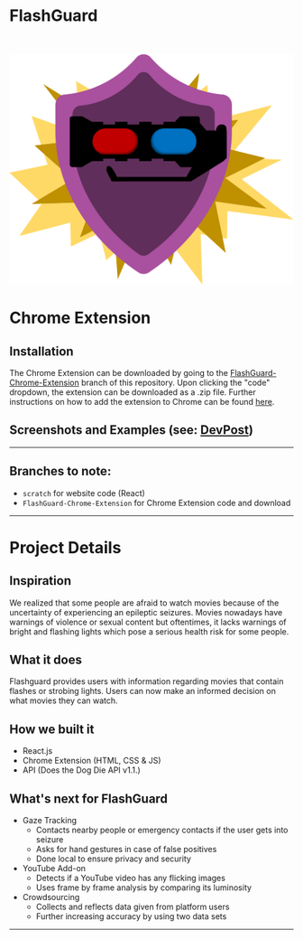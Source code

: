 # FlashGuard
<br>

![FlashGuard Icon](https://github.com/Diskordlit/FlashGuard/blob/FlashGuard-Chrome-Extension/images/flashers.png)

# Chrome Extension
## Installation
The Chrome Extension can be downloaded by going to the [FlashGuard-Chrome-Extension](https://github.com/Diskordlit/FlashGuard/tree/FlashGuard-Chrome-Extension) branch of this repository. Upon clicking the "code" dropdown, the extension can be downloaded as a .zip file. Further instructions on how to add the extension to Chrome can be found [here](https://webkul.com/blog/how-to-install-the-unpacked-extension-in-chrome/).

## Screenshots and Examples (see: [DevPost](https://devpost.com/software/flashguard))

<hr>

## Branches to note:
- ``scratch`` for website code (React)
- ``FlashGuard-Chrome-Extension`` for Chrome Extension code and download

<hr>

# Project Details
## Inspiration
We realized that some people are afraid to watch movies because of the uncertainty of experiencing an epileptic seizures. Movies nowadays have warnings of violence or sexual content but oftentimes, it lacks warnings of bright and flashing lights which pose a serious health risk for some people.

## What it does
Flashguard provides users with information regarding movies that contain flashes or strobing lights. Users can now make an informed decision on what movies they can watch.

## How we built it
-   React.js
-   Chrome Extension (HTML, CSS & JS)
-   API (Does the Dog Die API v1.1.)

## What's next for FlashGuard
- Gaze Tracking
  -  Contacts nearby people or emergency contacts if the user 
      gets into seizure 
  -  Asks for hand gestures in case of false positives
  -  Done local to ensure privacy and security
- YouTube Add-on
  - Detects if a YouTube video has any flicking images
  - Uses frame by frame analysis by comparing its luminosity
- Crowdsourcing​
  - Collects and reflects data given from platform users
  - Further increasing accuracy by using two data sets

<hr>


